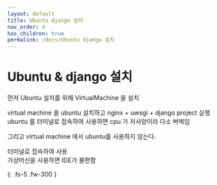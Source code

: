 ```yaml
---
layout: default
title: Ubuntu django 설치
nav_order: 4
has_children: true
permalink: /docs/Ubuntu django 설치
---
```


# Ubuntu & django 설치

먼저 Ubuntu 설치를 위해 VirtualMachine 을 설치

virtual machine 을 ubuntu 설치하고 nginx + uwsgi + django project 실행  
ubuntu 를 터미널로 접속하여 사용하면 cpu 가 저사양이라 다소 버벅임  

그리고 virtual machine 에서 ubuntu를 사용하지 않는다.  

터미널로 접속하여 사용  
가상머신을 사용하면 IDE가 불편함

{: .fs-5 .fw-300 }